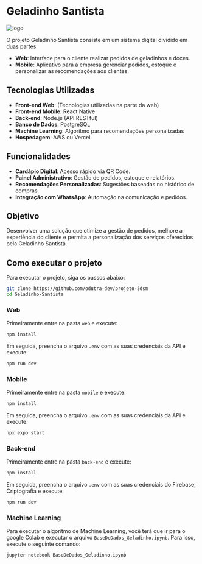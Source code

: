 # Geladinho Santista

![logo](https://github.com/user-attachments/assets/8742a196-896e-4879-b24c-0c5b1799ff65)

O projeto Geladinho Santista consiste em um sistema digital dividido em duas partes:

- **Web**: Interface para o cliente realizar pedidos de geladinhos e doces.
- **Mobile**: Aplicativo para a empresa gerenciar pedidos, estoque e personalizar as recomendações aos clientes.

## Tecnologias Utilizadas

- **Front-end Web**: (Tecnologias utilizadas na parte da web)
- **Front-end Mobile**: React Native
- **Back-end**: Node.js (API RESTful)
- **Banco de Dados**: PostgreSQL
- **Machine Learning**: Algoritmo para recomendações personalizadas
- **Hospedagem**: AWS ou Vercel

## Funcionalidades

- **Cardápio Digital**: Acesso rápido via QR Code.
- **Painel Administrativo**: Gestão de pedidos, estoque e relatórios.
- **Recomendações Personalizadas**: Sugestões baseadas no histórico de compras.
- **Integração com WhatsApp**: Automação na comunicação e pedidos.

## Objetivo

Desenvolver uma solução que otimize a gestão de pedidos, melhore a experiência do cliente e permita a personalização dos serviços oferecidos pela Geladinho Santista.

## Como executar o projeto

Para executar o projeto, siga os passos abaixo:

```bash
git clone https://github.com/odutra-dev/projeto-5dsm
cd Geladinho-Santista
```

### Web

Primeiramente entre na pasta `web` e execute:

```bash
npm install
```

Em seguida, preencha o arquivo `.env` com as suas credenciais da API e execute:

```bash
npm run dev
```

### Mobile

Primeiramente entre na pasta `mobile` e execute:

```bash
npm install
```

Em seguida, preencha o arquivo `.env` com as suas credenciais da API e execute:

```bash
npx expo start
```

### Back-end

Primeiramente entre na pasta `back-end` e execute:

```bash
npm install
```

Em seguida, preencha o arquivo `.env` com as suas credenciais do Firebase, Criptografia e execute:

```bash
npm run dev
```

### Machine Learning

Para executar o algoritmo de Machine Learning, você terá que ir para o google Colab e executar o arquivo `BaseDeDados_Geladinho.ipynb`. Para isso, execute o seguinte comando:

```bash
jupyter notebook BaseDeDados_Geladinho.ipynb
```
